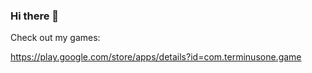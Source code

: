 ### Hi there 👋

Check out my games:

https://play.google.com/store/apps/details?id=com.terminusone.game
